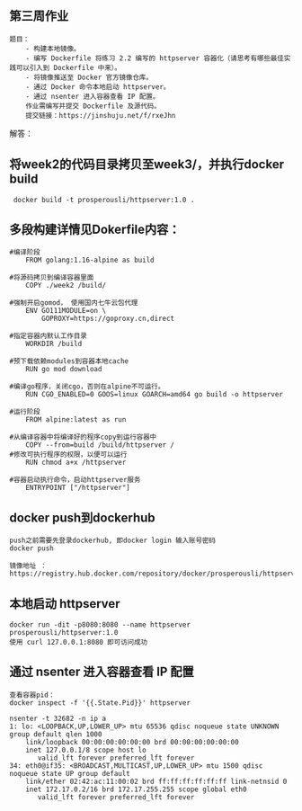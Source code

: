 ## 第三周作业
    题目：  
        - 构建本地镜像。  
        - 编写 Dockerfile 将练习 2.2 编写的 httpserver 容器化（请思考有哪些最佳实践可以引入到 Dockerfile 中来）。  
        - 将镜像推送至 Docker 官方镜像仓库。  
        - 通过 Docker 命令本地启动 httpserver。  
        - 通过 nsenter 进入容器查看 IP 配置。  
        作业需编写并提交 Dockerfile 及源代码。  
        提交链接：https://jinshuju.net/f/rxeJhn  

解答：  
## 将week2的代码目录拷贝至week3/，并执行docker build
     docker build -t prosperousli/httpserver:1.0 .
## 多段构建详情见Dokerfile内容：
    #编译阶段
        FROM golang:1.16-alpine as build  

    #将源码拷贝到编译容器里面
        COPY ./week2 /build/

    #强制开启gomod， 使用国内七牛云包代理
        ENV GO111MODULE=on \
            GOPROXY=https://goproxy.cn,direct

    #指定容器内默认工作目录
        WORKDIR /build

    #预下载依赖modules到容器本地cache
        RUN go mod download

    #编译go程序，关闭cgo，否则在alpine不可运行。
        RUN CGO_ENABLED=0 GOOS=linux GOARCH=amd64 go build -o httpserver

    #运行阶段
        FROM alpine:latest as run

    #从编译容器中将编译好的程序copy到运行容器中
        COPY --from=build /build/httpserver /
    #修改可执行程序的权限，以便可以运行
        RUN chmod a+x /httpserver

    #容器启动执行命令，启动httpserver服务
        ENTRYPOINT ["/httpserver"]
## docker push到dockerhub
    push之前需要先登录dockerhub, 即docker login 输入账号密码  
    docker push  
    
    镜像地址 ： https://registry.hub.docker.com/repository/docker/prosperousli/httpserver  
## 本地启动 httpserver
    docker run -dit -p8080:8080 --name httpserver prosperousli/httpserver:1.0  
    使用 curl 127.0.0.1:8080 即可访问成功
## 通过 nsenter 进入容器查看 IP 配置
    查看容器pid：  
    docker inspect -f '{{.State.Pid}}' httpserver  
    
    nsenter -t 32682 -n ip a
    1: lo: <LOOPBACK,UP,LOWER_UP> mtu 65536 qdisc noqueue state UNKNOWN group default qlen 1000
        link/loopback 00:00:00:00:00:00 brd 00:00:00:00:00:00
        inet 127.0.0.1/8 scope host lo
           valid_lft forever preferred_lft forever
    34: eth0@if35: <BROADCAST,MULTICAST,UP,LOWER_UP> mtu 1500 qdisc noqueue state UP group default 
        link/ether 02:42:ac:11:00:02 brd ff:ff:ff:ff:ff:ff link-netnsid 0
        inet 172.17.0.2/16 brd 172.17.255.255 scope global eth0
           valid_lft forever preferred_lft forever
